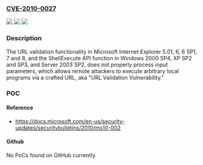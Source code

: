 ### [CVE-2010-0027](https://cve.mitre.org/cgi-bin/cvename.cgi?name=CVE-2010-0027)
![](https://img.shields.io/static/v1?label=Product&message=n%2Fa&color=blue)
![](https://img.shields.io/static/v1?label=Version&message=n%2Fa&color=blue)
![](https://img.shields.io/static/v1?label=Vulnerability&message=n%2Fa&color=brighgreen)

### Description

The URL validation functionality in Microsoft Internet Explorer 5.01, 6, 6 SP1, 7 and 8, and the ShellExecute API function in Windows 2000 SP4, XP SP2 and SP3, and Server 2003 SP2, does not properly process input parameters, which allows remote attackers to execute arbitrary local programs via a crafted URL, aka "URL Validation Vulnerability."

### POC

#### Reference
- https://docs.microsoft.com/en-us/security-updates/securitybulletins/2010/ms10-002

#### Github
No PoCs found on GitHub currently.

